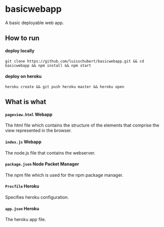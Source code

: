 # basicwebapp
A basic deployable web app.

## How to run
#### deploy locally 
`git clone https://github.com/luisschubert/basicwebapp.git && cd basicwebapp && npm install && npm start`

#### deploy on heroku
`heroku create && git push heroku master && heroku open`

## What is what
#### `pageview.html` Webapp
The html file which contains the structure of the elements that comprise the view represented in the browser.

#### `index.js` Webapp
The node.js file that contains the webserver.

#### `package.json` Node Packet Manager 
The npm file which is used for the npm package manager.

#### `Procfile` Heroku
Specifies heroku configuration.

#### `app.json` Heroku
The heroku app file.
